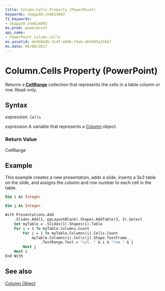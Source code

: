 ```yaml
---
title: Column.Cells Property (PowerPoint)
keywords: vbapp10.chm624003
f1_keywords:
- vbapp10.chm624003
ms.prod: powerpoint
api_name:
- PowerPoint.Column.Cells
ms.assetid: de9d4b8b-3c4f-e09b-74ab-ab59d5a31bb7
ms.date: 06/08/2017
---
```



# Column.Cells Property (PowerPoint)

Returns a  **[CellRange](PowerPoint.CellRange.md)** collection that represents the cells in a table column or row. Read-only.


## Syntax

 _expression_. `Cells`

 _expression_ A variable that represents a [Column](./PowerPoint.Column.md) object.


### Return Value

CellRange


## Example

This example creates a new presentation, adds a slide, inserts a 3x3 table on the slide, and assigns the column and row number to each cell in the table.


```vb
Dim i As Integer

Dim j As Integer

With Presentations.Add
    .Slides.Add(1, ppLayoutBlank).Shapes.AddTable(3, 3).Select
    Set myTable = .Slides(1).Shapes(1).Table
    For i = 1 To myTable.Columns.Count
        For j = 1 To myTable.Columns(i).Cells.Count
            myTable.Columns(i).Cells(j).Shape.TextFrame _
                .TextRange.Text = "col. " & i & "row " & j
        Next j
    Next i
End With
```


## See also


[Column Object](PowerPoint.Column.md)

